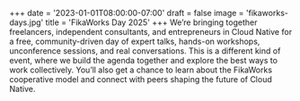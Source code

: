 +++
date = '2023-01-01T08:00:00-07:00'
draft = false
image = 'fikaworks-days.jpg'
title = 'FikaWorks Day 2025'
+++
We’re bringing together freelancers, independent consultants, and entrepreneurs in Cloud Native for a free, community-driven day of expert talks, hands-on workshops, unconference sessions, and real conversations. This is a different kind of event, where we build the agenda together and explore the best ways to work collectively. You’ll also get a chance to learn about the FikaWorks cooperative model and connect with peers shaping the future of Cloud Native.


